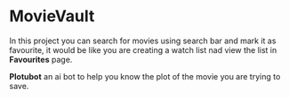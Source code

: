
# MovieVault

In this project you can search for movies using search bar and mark it as favourite, it would be like you are creating a watch list nad view the list in **Favourites** page. 

**Plotubot** an ai bot to help you know the plot of the movie you are trying to save.

